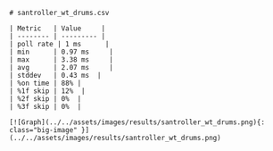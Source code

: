
    # santroller_wt_drums.csv

    | Metric   | Value     |
    | -------- | --------- |
    | poll rate | 1 ms      |
    | min      | 0.97 ms     |
    | max      | 3.38 ms     |
    | avg      | 2.07 ms     |
    | stddev   | 0.43 ms  |
    | %on time | 88% |
    | %1f skip | 12%  |
    | %2f skip | 0%  |
    | %3f skip | 0%  |

    [![Graph](../../assets/images/results/santroller_wt_drums.png){: class="big-image" }](../../assets/images/results/santroller_wt_drums.png)

    